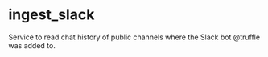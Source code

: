 # ingest_slack

Service to read chat history of public channels where the Slack bot @truffle was added to.

